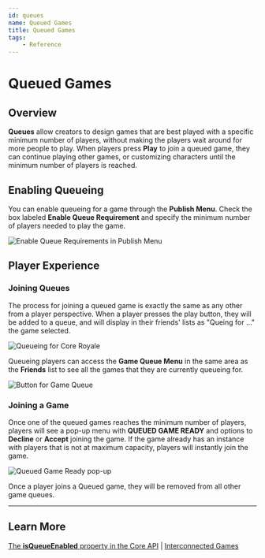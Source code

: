 ```yaml
---
id: queues
name: Queued Games
title: Queued Games
tags:
    - Reference
---
```


# Queued Games

## Overview

**Queues** allow creators to design games that are best played with a specific minimum number of players, without making the players wait around for more people to play. When players press **Play** to join a queued game, they can continue playing other games, or customizing characters until the minimum number of players is reached.

## Enabling Queueing

You can enable queueing for a game through the **Publish Menu**. Check the box labeled **Enable Queue Requirement** and specify the minimum number of players needed to play the game.

![Enable Queue Requirements in Publish Menu]()

## Player Experience

### Joining Queues

The process for joining a queued game is exactly the same as any other from a player perspective. When a player presses the play button, they will be added to a queue, and will display in their friends' lists as "Queing for ..." the game selected.

![Queueing for Core Royale]()

Queueing players can access the **Game Queue Menu** in the same area as the **Friends** list to see all the games that they are currently queueing for.

![Button for Game Queue]()

### Joining a Game

Once one of the queued games reaches the minimum number of players, players will see a pop-up menu with **QUEUED GAME READY** and options to **Decline** or **Accept** joining the game. If the game already has an instance with players that is not at maximum capacity, players will instantly join the game.

![Queued Game Ready pop-up]()

Once a player joins a Queued game, they will be removed from all other game queues.

---

## Learn More

[The **isQueueEnabled** property in the Core API](https://docs.coregames.com/api/coregameinfo/) | [Interconnected Games](interconnected_games.md)
